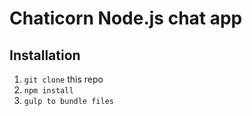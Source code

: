 Chaticorn Node.js chat app
=========================

## Installation
1. `git clone` this repo
2. `npm install`
3. `gulp to bundle files`
